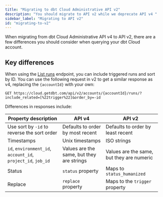 ```yaml
---
title: "Migrating to dbt Cloud Administrative API v2"
description: "You should migrate to API v2 while we deprecate API v4 "
sidebar_label: "Migrating to API v2"
id: "migrating-to-v2"
---
```



When migrating from dbt Cloud Administrative API v4 to API v2, there are a few differences you should consider when querying your dbt Cloud account. 

## Key differences

When using the [List runs](/dbt-cloud/api-v2#tag/Runs) endpoint, you can include triggered runs and sort by ID. You can use the following request in v2 to get a similar response as v4, replacing the `{accountId}` with your own:

```shell
GET https://cloud.getdbt.com/api/v2/accounts/{accountId}/runs/?include_related=[%22trigger%22]&order_by=-id
```

Differences in responses include:

| Property description | API v4    | API v2     |
|---------|-----------|-------------|
| Use sort by `-id` to reverse the sort order | Defaults to order by most recent | Defaults to order by least recent |
| Timestamps | Unix timestamps | ISO strings |
| `id`, `environment_id`, `account_id`, `project_id`, `job_id` | Values are the same, but they are strings | Values are the same, but they are numeric |
| Status | `status` property |  Maps to `status_humanized` |
| Replace | `replace` property | Maps to the `trigger` property |
